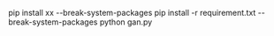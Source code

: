 pip install xx --break-system-packages
pip install -r requirement.txt --break-system-packages
python gan.py
